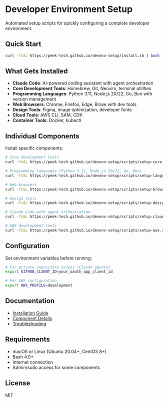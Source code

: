 # Developer Environment Setup

Automated setup scripts for quickly configuring a complete developer environment.

## Quick Start

```bash
curl -fsSL https://peek-tech.github.io/devenv-setup/install.sh | bash
```

## What Gets Installed

- **Claude Code**: AI-powered coding assistant with agent orchestration
- **Core Development Tools**: Homebrew, Git, Neovim, terminal utilities
- **Programming Languages**: Python 3.11, Node.js 20/22, Go, Bun with version management
- **Web Browsers**: Chrome, Firefox, Edge, Brave with dev tools
- **Design Tools**: Figma, image optimization, developer fonts
- **Cloud Tools**: AWS CLI, SAM, CDK
- **Container Tools**: Docker, kubectl

## Individual Components

Install specific components:

```bash
# Core development tools
curl -fsSL https://peek-tech.github.io/devenv-setup/scripts/setup-core.sh | bash

# Programming languages (Python 3.11, Node.js 20/22, Go, Bun)
curl -fsSL https://peek-tech.github.io/devenv-setup/scripts/setup-languages.sh | bash

# Web browsers
curl -fsSL https://peek-tech.github.io/devenv-setup/scripts/setup-browsers.sh | bash

# Design tools
curl -fsSL https://peek-tech.github.io/devenv-setup/scripts/setup-design.sh | bash

# Claude Code with agent orchestration
curl -fsSL https://peek-tech.github.io/devenv-setup/scripts/setup-claude.sh | bash

# AWS development tools
curl -fsSL https://peek-tech.github.io/devenv-setup/scripts/setup-aws.sh | bash
```

## Configuration

Set environment variables before running:

```bash
# For private repository access (Claude agents)
export GITHUB_CLIENT_ID=your_oauth_app_client_id

# For AWS configuration
export AWS_PROFILE=development
```

## Documentation

- [Installation Guide](docs/installation.md)
- [Component Details](docs/components.md)
- [Troubleshooting](docs/troubleshooting.md)

## Requirements

- macOS or Linux (Ubuntu 20.04+, CentOS 8+)
- Bash 4.0+
- Internet connection
- Admin/sudo access for some components

## License

MIT